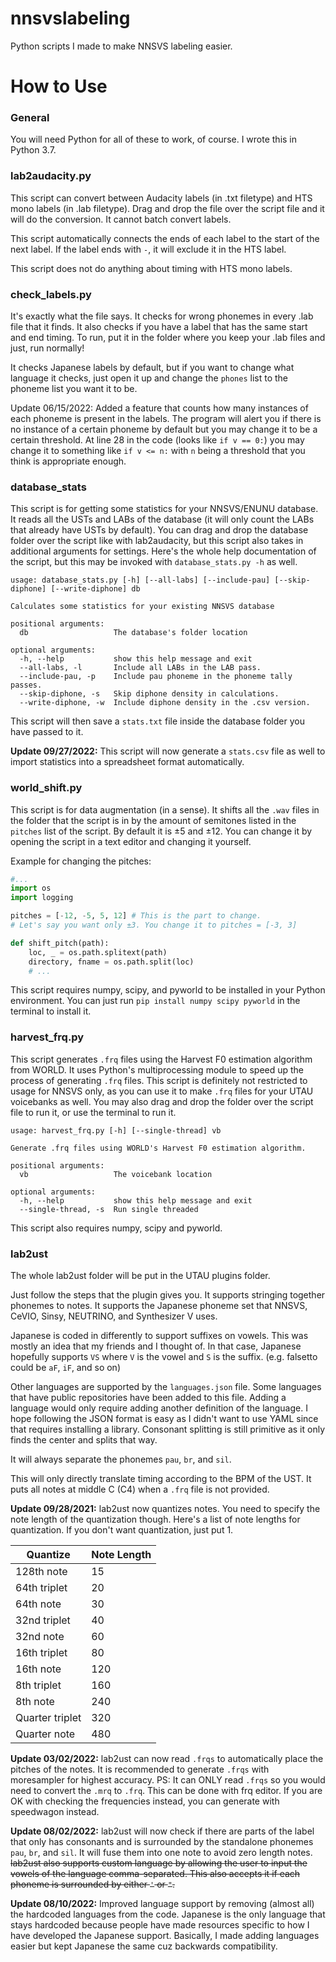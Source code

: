 # nnsvslabeling
Python scripts I made to make NNSVS labeling easier.

# How to Use
### General
You will need Python for all of these to work, of course. I wrote this in Python 3.7.

### lab2audacity.py
This script can convert between Audacity labels (in .txt filetype) and HTS mono labels (in .lab filetype). Drag and drop the file over the script file and it will do the conversion. It cannot batch convert labels.

This script automatically connects the ends of each label to the start of the next label. If the label ends with `-`, it will exclude it in the HTS label.

This script does not do anything about timing with HTS mono labels.

### check_labels.py

It's exactly what the file says. It checks for wrong phonemes in every .lab file that it finds. It also checks if you have a label that has the same start and end timing. To run, put it in the folder where you keep your .lab files and just, run normally!

It checks Japanese labels by default, but if you want to change what language it checks, just open it up and change the `phones` list to the phoneme list you want it to be.

Update 06/15/2022: Added a feature that counts how many instances of each phoneme is present in the labels. The program will alert you if there is no instance of a certain phoneme by default but you may change it to be a certain threshold. At line 28 in the code (looks like `if v == 0:`) you may change it to something like `if v <= n:` with `n` being a threshold that you think is appropriate enough.

### database_stats

This script is for getting some statistics for your NNSVS/ENUNU database. It reads all the USTs and LABs of the database (it will only count the LABs that already have USTs by default). You can drag and drop the database folder over the script like with lab2audacity, but this script also takes in additional arguments for settings. Here's the whole help documentation of the script, but this may be invoked with `database_stats.py -h` as well.

```
usage: database_stats.py [-h] [--all-labs] [--include-pau] [--skip-diphone] [--write-diphone] db

Calculates some statistics for your existing NNSVS database

positional arguments:
  db                   The database's folder location

optional arguments:
  -h, --help           show this help message and exit
  --all-labs, -l       Include all LABs in the LAB pass.
  --include-pau, -p    Include pau phoneme in the phoneme tally passes.
  --skip-diphone, -s   Skip diphone density in calculations.
  --write-diphone, -w  Include diphone density in the .csv version.
```
  
This script will then save a `stats.txt` file inside the database folder you have passed to it.

**Update 09/27/2022:** This script will now generate a `stats.csv` file as well to import statistics into a spreadsheet format automatically.

### world_shift.py

This script is for data augmentation (in a sense). It shifts all the `.wav` files in the folder that the script is in by the amount of semitones listed in the `pitches` list of the script. By default it is ±5 and ±12. You can change it by opening the script in a text editor and changing it yourself.

Example for changing the pitches:

```Python
#...
import os
import logging

pitches = [-12, -5, 5, 12] # This is the part to change.
# Let's say you want only ±3. You change it to pitches = [-3, 3]

def shift_pitch(path):
    loc, _ = os.path.splitext(path)
    directory, fname = os.path.split(loc)
	# ...
```

This script requires numpy, scipy, and pyworld to be installed in your Python environment. You can just run ```pip install numpy scipy pyworld``` in the terminal to install it.

### harvest_frq.py

This script generates `.frq` files using the Harvest F0 estimation algorithm from WORLD. It uses Python's multiprocessing module to speed up the process of generating `.frq` files. This script is definitely not restricted to usage for NNSVS only, as you can use it to make `.frq` files for your UTAU voicebanks as well. You may also drag and drop the folder over the script file to run it, or use the terminal to run it.

```
usage: harvest_frq.py [-h] [--single-thread] vb

Generate .frq files using WORLD's Harvest F0 estimation algorithm.

positional arguments:
  vb                   The voicebank location

optional arguments:
  -h, --help           show this help message and exit
  --single-thread, -s  Run single threaded
```

This script also requires numpy, scipy and pyworld.

### lab2ust
The whole lab2ust folder will be put in the UTAU plugins folder.

Just follow the steps that the plugin gives you. It supports stringing together phonemes to notes. It supports the Japanese phoneme set that NNSVS, CeVIO, Sinsy, NEUTRINO, and Synthesizer V uses.

Japanese is coded in differently to support suffixes on vowels. This was mostly an idea that my friends and I thought of. In that case, Japanese hopefully supports `VS` where `V` is the vowel and `S` is the suffix. (e.g. falsetto could be `aF`, `iF`, and so on)

Other languages are supported by the `languages.json` file. Some languages that have public repositories have been added to this file. Adding a language would only require adding another definition of the language. I hope following the JSON format is easy as I didn't want to use YAML since that requires installing a library. Consonant splitting is still primitive as it only finds the center and splits that way.

It will always separate the phonemes `pau`, `br`, and `sil`.

This will only directly translate timing according to the BPM of the UST. It puts all notes at middle C (C4) when a `.frq` file is not provided.

**Update 09/28/2021:** lab2ust now quantizes notes. You need to specify the note length of the quantization though. Here's a list of note lengths for quantization. If you don't want quantization, just put 1.

| Quantize | Note Length |
| --- | --- |
| 128th note | 15 |
| 64th triplet | 20 |
| 64th note | 30 |
| 32nd triplet | 40 |
| 32nd note | 60 |
| 16th triplet | 80 |
| 16th note | 120 |
| 8th triplet | 160 |
| 8th note | 240 |
| Quarter triplet | 320 |
| Quarter note | 480 |

**Update 03/02/2022:** lab2ust can now read `.frqs` to automatically place the pitches of the notes. It is recommended to generate `.frqs` with moresampler for highest accuracy. PS: It can ONLY read `.frqs` so you would need to convert the `.mrq` to `.frq`. This can be done with frq editor. If you are OK with checking the frequencies instead, you can generate with speedwagon instead.

**Update 08/02/2022:** lab2ust will now check if there are parts of the label that only has consonants and is surrounded by the standalone phonemes `pau`, `br`, and `sil`. It will fuse them into one note to avoid zero length notes. ~~lab2ust also supports custom language by allowing the user to input the vowels of the language comma-separated. This also accepts it if each phoneme is surrounded by either `'` or `"`.~~

**Update 08/10/2022:** Improved language support by removing (almost all) the hardcoded languages from the code. Japanese is the only language that stays hardcoded because people have made resources specific to how I have developed the Japanese support. Basically, I made adding languages easier but kept Japanese the same cuz backwards compatibility.
